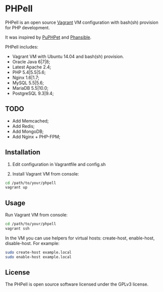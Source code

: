 PHPell
======

PHPell is an open source [Vagrant](https://www.vagrantup.com) VM configuration with bash(sh) provision for PHP development.

It was inspired by [PuPHPet](http://puphpet.com) and [Phansible](http://phansible.com).

PHPell includes:

* Vagrant VM with Ubuntu 14.04 and bash(sh) provision.
* Oracle Java 6|7|8;
* Latest Apache 2.4;
* PHP 5.4|5.5|5.6;
* Nginx 1.6|1.7;
* MySQL 5.5|5.6;
* MariaDB 5.5|10.0;
* PostgreSQL 9.3|9.4;

TODO
----

* Add Memcached;
* Add Redis;
* Add MongoDB;
* Add Nginx + PHP-FPM;

Installation
------------

1. Edit configuration in Vagrantfile and config.sh

2. Install Vagrant VM from console:

```bash
cd /path/to/your/phpell
vagrant up
```

Usage
-----

Run Vagrant VM from console:

```bash
cd /path/to/your/phpell
vagrant ssh
```

In the VM you can use helpers for virtual hosts: create-host, enable-host, disable-host. For example:

```bash
sudo create-host example.local
sudo enable-host example.local
```

License
-------

The PHPell is open source software licensed under the GPLv3 license.